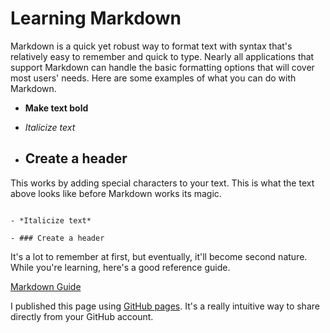 # Learning Markdown

Markdown is a quick yet robust way to format text with syntax that's relatively easy to remember and quick to type. Nearly all applications that support Markdown can handle the basic formatting options that will cover most users' needs. Here are some examples of what you can do with Markdown.

- **Make text bold**
- *Italicize text*

- ## Create a header

This works by adding special characters to your text. This is what the text above looks like before Markdown works its magic.

```- **Make text bold**
 
- *Italicize text*
 
- ### Create a header
```

It's a lot to remember at first, but eventually, it'll become second nature. While you're learning, here's a good reference guide.

[Markdown Guide](https://www.markdownguide.org/basic-syntax/ "Overview of common Markdown syntax")

I published this page using [GitHub pages](https://pages.github.com). It's a really intuitive way to share directly from your GitHub account.
